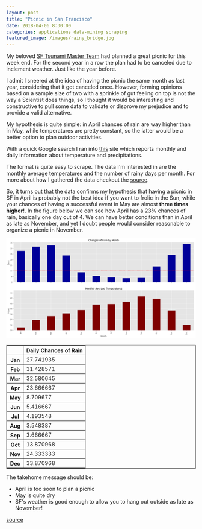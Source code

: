 ```yaml
--- 
layout: post 
title: "Picnic in San Francisco" 
date: 2018-04-06 8:30:00 
categories: applications data-mining scraping 
featured_image: /images/rainy_bridge.jpg
---
```





My beloved [SF Tsunami Master Team](http://sftsunami.org/) had planned a great picnic for this week end. For the second year in a row the plan had to be canceled due to inclement weather. Just like the year before.

I admit I sneered at the idea of having the picnic the same month as last year, considering that it got canceled once. However, forming opinions based on a sample size of two with a sprinkle of gut feeling on top is not the way a Scientist does things, so I thought it would be interesting and constructive to pull some data to validate or disprove my prejudice and to provide a valid alternative.

My hypothesis is quite simple: in April chances of rain are way higher than in May, while temperatures are pretty constant, so the latter would be a better option to plan outdoor activities.


With a quick Google search I ran into [this](ggweather.com) site which reports monthly and daily information about temperature and precipitations. 

The format is quite easy to scrape. The data I'm interested in are the monthly average temperatures and the number of rainy days per month. For more about how I gathered the data checkout the [source](https://github.com/mrpozzi/mrpozzi.github.io/blob/master/notebooks/PicnicInSF.ipynb).


So, it turns out that the data confirms my hypothesis that having a picnic in SF in April is probably not the best idea if you want to frolic in the Sun, while your chances of having a successful event in May are almost **three times higher!**. In the figure below we can see how April has a 23% chances of rain, basically one day out of 4. We can have better conditions than in April as late as November, and yet I doubt people would consider reasonable to organize a picnic in November.


![png](/images/PicnicInSF_9_1.png)


<div>
<style scoped>
    .dataframe tbody tr th:only-of-type {
        vertical-align: middle;
    }

    .dataframe tbody tr th {
        vertical-align: top;
    }

    .dataframe thead th {
        text-align: right;
    }
</style>
<table border="1" class="dataframe">
  <thead>
    <tr style="text-align: right;">
      <th></th>
      <th>Daily Chances of Rain</th>
    </tr>
  </thead>
  <tbody>
    <tr>
      <th>Jan</th>
      <td>27.741935</td>
    </tr>
    <tr>
      <th>Feb</th>
      <td>31.428571</td>
    </tr>
    <tr>
      <th>Mar</th>
      <td>32.580645</td>
    </tr>
    <tr>
      <th>Apr</th>
      <td>23.666667</td>
    </tr>
    <tr>
      <th>May</th>
      <td>8.709677</td>
    </tr>
    <tr>
      <th>Jun</th>
      <td>5.416667</td>
    </tr>
    <tr>
      <th>Jul</th>
      <td>4.193548</td>
    </tr>
    <tr>
      <th>Aug</th>
      <td>3.548387</td>
    </tr>
    <tr>
      <th>Sep</th>
      <td>3.666667</td>
    </tr>
    <tr>
      <th>Oct</th>
      <td>13.870968</td>
    </tr>
    <tr>
      <th>Nov</th>
      <td>24.333333</td>
    </tr>
    <tr>
      <th>Dec</th>
      <td>33.870968</td>
    </tr>
  </tbody>
</table>
</div>



The takehome message should be:
- April is too soon to plan a picnic
- May is quite dry
- SF's weather is good enough to allow you to hang out outside as late as November!

[source](https://github.com/mrpozzi/mrpozzi.github.io/blob/master/notebooks/PicnicInSF.ipynb)
